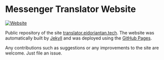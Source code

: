 
# Messenger Translator Website

[![Website](https://img.shields.io/website?url=https%3A%2F%2Ftranslator.eidoriantan.tech)](https://translator.eidoriantan.tech)

Public repository of the site [translator.eidoriantan.tech](https://translator.eidoriantan.tech).
The website was automatically built by [Jekyll](https://jekyllrb.com) and was deployed using the
[GitHub Pages](https://pages.github.com).

Any contributions such as suggestions or any improvements to the site are welcome.
Just file an issue.
